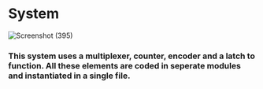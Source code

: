 # System
![Screenshot (395)](https://github.com/VishalPV2004/NIELIT-Project/assets/125368625/c374c1b7-53d7-4bde-8b73-ef998c3185eb)

### This system uses a multiplexer, counter, encoder and a latch to function. All these elements are coded in seperate modules and instantiated in a single file.
